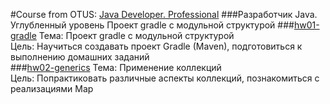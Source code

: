 #Course from OTUS: [Java Developer. Professional](https://otus.ru/lessons/java-professional/)
###Разработчик Java. Углубленный уровень
Проект gradle с модульной структурой
###[hw01-gradle](https://github.com/FroJuniK/repo_for_training/tree/main/hw01-gradle)
Тема: Проект gradle с модульной структурой<br>
Цель: Научиться создавать проект Gradle (Maven), подготовиться к выполнению домашних заданий<br>
###[hw02-generics](https://github.com/FroJuniK/repo_for_training/tree/main/hw02-generics)
Тема: Применение коллекций<br>
Цель: Попрактиковать различные аспекты коллекций, познакомиться с реализациями Map<br>
